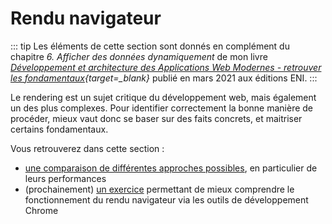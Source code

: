 # Rendu navigateur

::: tip
Les éléments de cette section sont donnés en complément du chapitre _6. Afficher des données dynamiquement_ de mon livre _[Développement et architecture des Applications Web Modernes - retrouver les fondamentaux](https://www.editions-eni.fr/livre/developpement-et-architecture-des-applications-web-modernes-retrouver-les-fondamentaux-9782409029523){target=\_blank}_ publié en mars 2021 aux éditions ENI.
:::

Le rendering est un sujet critique du développement web, mais également un des plus complexes.
Pour identifier correctement la bonne manière de procéder, mieux vaut donc se baser sur des faits concrets, et maitriser certains fondamentaux.

Vous retrouverez dans cette section :

- [une comparaison de différentes approches possibles](/docs/rendering/benchmark), en particulier de leurs performances
- (prochainement) [un exercice](/docs/rendering/chrome-perf) permettant de mieux comprendre le fonctionnement du rendu navigateur via les outils de développement Chrome
